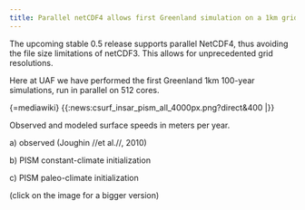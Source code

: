 ```yaml
---
title: Parallel netCDF4 allows first Greenland simulation on a 1km grid
---
```


The upcoming stable 0.5 release supports parallel NetCDF4, thus avoiding
the file size limitations of netCDF3. This allows for unprecedented grid
resolutions.

Here at UAF we have performed the first Greenland 1km 100-year
simulations, run in parallel on 512 cores.

{=mediawiki}
{{:news:csurf_insar_pism_all_4000px.png?direct&400 |}}

Observed and modeled surface speeds in meters per year.

a) observed (Joughin //et al.//, 2010)

b) PISM constant-climate initialization

c) PISM paleo-climate initialization

(click on the image for a bigger version)
